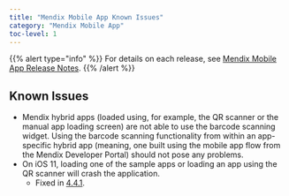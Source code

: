 ```yaml
---
title: "Mendix Mobile App Known Issues"
category: "Mendix Mobile App"
toc-level: 1
---
```


{{% alert type="info" %}}
For details on each release, see [Mendix Mobile App Release Notes](index).
{{% /alert %}}

## Known Issues

* Mendix hybrid apps (loaded using, for example, the QR scanner or the manual app loading screen) are not able to use the barcode scanning widget. Using the barcode scanning functionality from within an app-specific hybrid app (meaning, one built using the mobile app flow from the Mendix Developer Portal) should not pose any problems.
* On iOS 11, loading one of the sample apps or loading an app using the QR scanner will crash the application. 
    * Fixed in [4.4.1](index#RN441).
